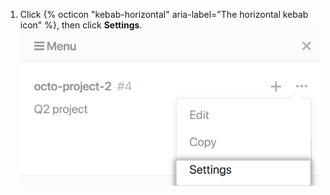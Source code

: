 1. Click {% octicon "kebab-horizontal" aria-label="The horizontal kebab icon" %}, then click **Settings**. ![Settings option in drop-down menu from project board sidebar](/assets/images/help/projects/project-board-settings.png)
